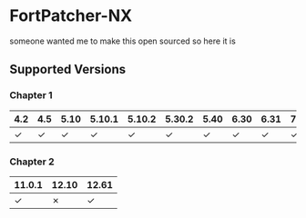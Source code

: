 # FortPatcher-NX
someone wanted me to make this open sourced so here it is

## Supported Versions

### Chapter 1

| 4.2 | 4.5 | 5.10 | 5.10.1 | 5.10.2 | 5.30.2 | 5.40 | 6.30 | 6.31 | 7.10 | 7.20.1 | 8.30.1 | 8.50 | 8.51 | 9.10 | 9.30.1 | 10.10 | 10.30 |
|-----|-----|------|--------|--------|--------|------|------|------|------|--------|--------|------|------|------|--------|-------|-------|
|  ✓  |  ✓  |  ✓   |   ✓    |   ✓    |   ✓    |  ✓   |  ✓   |  ✓   |  ✓   |   ✓    |   ✓    |  ✓   |  ✓   |  ✓   |   ✓    |   ✓   |   ✓   |

### Chapter 2

| 11.0.1 | 12.10 | 12.61 |
|--------|-------|-------|
|   ✓    |   ✗   |   ✓   |
